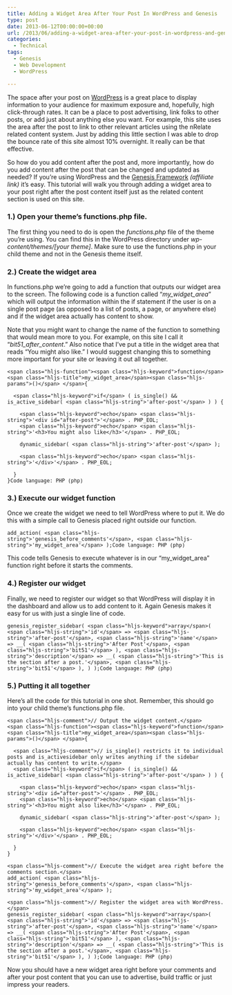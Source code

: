 ```yaml
---
title: Adding a Widget Area After Your Post In WordPress and Genesis
type: post
date: 2013-06-12T00:00:00+00:00
url: /2013/06/adding-a-widget-area-after-your-post-in-wordpress-and-genesis/
categories:
  - Technical
tags:
  - Genesis
  - Web Development
  - WordPress

---
```

The space after your post on <a href="http://www.wordpress.org" target="_blank" rel="noreferrer noopener">WordPress</a> is a great place to display information to your audience for maximum exposure and, hopefully, high click-through rates. It can be a place to post advertising, link folks to other posts, or add just about anything else you want. For example, this site uses the area after the post to link to other relevant articles using the nRelate related content system. Just by adding this little section I was able to drop the bounce rate of this site almost 10% overnight. It really can be that effective.

So how do you add content after the post and, more importantly, how do you add content after the post that can be changed and updated as needed? If you’re using WordPress and the <a href="http://www.shareasale.com/r.cfm?b=255468&u=527416&m=28169&urllink=&afftrack=" target="_blank" rel="noreferrer noopener">Genesis Framework</a> _(affiliate link)_ it’s easy. This tutorial will walk you through adding a widget area to your post right after the post content itself just as the related content section is used on this site.

### 1.) Open your theme’s functions.php file.

The first thing you need to do is open the _functions.php_ file of the theme you’re using. You can find this in the WordPress directory under _wp-content/themes/[your theme]_. Make sure to use the functions.php in your child theme and not in the Genesis theme itself.

### 2.) Create the widget area

In functions.php we’re going to add a function that outputs our widget area to the screen. The following code is a function called “_my\_widget\_area_” which will output the information within the if statement if the user is on a single post page (as opposed to a list of posts, a page, or anywhere else) and if the widget area actually has content to show.

Note that you might want to change the name of the function to something that would mean more to you. For example, on this site I call it “_bit51\_after\_content_.” Also notice that I’ve put a title in the widget area that reads “You might also like.” I would suggest changing this to something more important for your site or leaving it out all together.

<pre class="wp-block-code" aria-describedby="shcb-language-46" data-shcb-language-name="PHP" data-shcb-language-slug="php"><span><code class="hljs language-php">&lt;span class="hljs-function">&lt;span class="hljs-keyword">function&lt;/span> &lt;span class="hljs-title">my_widget_area&lt;/span>&lt;span class="hljs-params">()&lt;/span> &lt;/span>{

  &lt;span class="hljs-keyword">if&lt;/span> ( is_single() && is_active_sidebar( &lt;span class="hljs-string">'after-post'&lt;/span> ) ) {

    &lt;span class="hljs-keyword">echo&lt;/span> &lt;span class="hljs-string">'&lt;div id="after-post"&gt;'&lt;/span> . PHP_EOL;
    &lt;span class="hljs-keyword">echo&lt;/span> &lt;span class="hljs-string">'&lt;h3&gt;You might also like&lt;/h3&gt;'&lt;/span> . PHP_EOL;

    dynamic_sidebar( &lt;span class="hljs-string">'after-post'&lt;/span> );

    &lt;span class="hljs-keyword">echo&lt;/span> &lt;span class="hljs-string">'&lt;/div&gt;'&lt;/span> . PHP_EOL;

  }
}</code></span><small class="shcb-language" id="shcb-language-46"><span class="shcb-language__label">Code language:</span> <span class="shcb-language__name">PHP</span> <span class="shcb-language__paren">(</span><span class="shcb-language__slug">php</span><span class="shcb-language__paren">)</span></small></pre>

### 3.) Execute our widget function

Once we create the widget we need to tell WordPress where to put it. We do this with a simple call to Genesis placed right outside our function.

<pre class="wp-block-code" aria-describedby="shcb-language-47" data-shcb-language-name="PHP" data-shcb-language-slug="php"><span><code class="hljs language-php">add_action( &lt;span class="hljs-string">'genesis_before_comments'&lt;/span>, &lt;span class="hljs-string">'my_widget_area'&lt;/span> );</code></span><small class="shcb-language" id="shcb-language-47"><span class="shcb-language__label">Code language:</span> <span class="shcb-language__name">PHP</span> <span class="shcb-language__paren">(</span><span class="shcb-language__slug">php</span><span class="shcb-language__paren">)</span></small></pre>

This code tells Genesis to execute whatever is in our “my\_widget\_area” function right before it starts the comments.

### 4.) Register our widget

Finally, we need to register our widget so that WordPress will display it in the dashboard and allow us to add content to it. Again Genesis makes it easy for us with just a single line of code.

<pre class="wp-block-code" aria-describedby="shcb-language-48" data-shcb-language-name="PHP" data-shcb-language-slug="php"><span><code class="hljs language-php">genesis_register_sidebar( &lt;span class="hljs-keyword">array&lt;/span>( &lt;span class="hljs-string">'id'&lt;/span> =&gt; &lt;span class="hljs-string">'after-post'&lt;/span>, &lt;span class="hljs-string">'name'&lt;/span> =&gt; __( &lt;span class="hljs-string">'After Post'&lt;/span>, &lt;span class="hljs-string">'bit51'&lt;/span> ), &lt;span class="hljs-string">'description'&lt;/span> =&gt; __( &lt;span class="hljs-string">'This is the section after a post.'&lt;/span>, &lt;span class="hljs-string">'bit51'&lt;/span> ), ) );</code></span><small class="shcb-language" id="shcb-language-48"><span class="shcb-language__label">Code language:</span> <span class="shcb-language__name">PHP</span> <span class="shcb-language__paren">(</span><span class="shcb-language__slug">php</span><span class="shcb-language__paren">)</span></small></pre>

### 5.) Putting it all together

Here’s all the code for this tutorial in one shot. Remember, this should go into your child theme’s functions.php file.

<pre class="wp-block-code" aria-describedby="shcb-language-49" data-shcb-language-name="PHP" data-shcb-language-slug="php"><span><code class="hljs language-php">&lt;span class="hljs-comment">// Output the widget content.&lt;/span>
&lt;span class="hljs-function">&lt;span class="hljs-keyword">function&lt;/span> &lt;span class="hljs-title">my_widget_area&lt;/span>&lt;span class="hljs-params">()&lt;/span> &lt;/span>{

  &lt;span class="hljs-comment">// is_single() restricts it to individual posts and is_activesidebar only writes anything if the sidebar actually has content to write.&lt;/span>
  &lt;span class="hljs-keyword">if&lt;/span> ( is_single() && is_active_sidebar( &lt;span class="hljs-string">'after-post'&lt;/span> ) ) {

    &lt;span class="hljs-keyword">echo&lt;/span> &lt;span class="hljs-string">'&lt;div id="after-post"&gt;'&lt;/span> . PHP_EOL;
    &lt;span class="hljs-keyword">echo&lt;/span> &lt;span class="hljs-string">'&lt;h3&gt;You might also like&lt;/h3&gt;'&lt;/span> . PHP_EOL;

    dynamic_sidebar( &lt;span class="hljs-string">'after-post'&lt;/span> );

    &lt;span class="hljs-keyword">echo&lt;/span> &lt;span class="hljs-string">'&lt;/div&gt;'&lt;/span> . PHP_EOL;

  }
}

&lt;span class="hljs-comment">// Execute the widget area right before the comments section.&lt;/span>
add_action( &lt;span class="hljs-string">'genesis_before_comments'&lt;/span>, &lt;span class="hljs-string">'my_widget_area'&lt;/span> );

&lt;span class="hljs-comment">// Register the widget area with WordPress.&lt;/span>
genesis_register_sidebar( &lt;span class="hljs-keyword">array&lt;/span>( &lt;span class="hljs-string">'id'&lt;/span> =&gt; &lt;span class="hljs-string">'after-post'&lt;/span>, &lt;span class="hljs-string">'name'&lt;/span> =&gt; __( &lt;span class="hljs-string">'After Post'&lt;/span>, &lt;span class="hljs-string">'bit51'&lt;/span> ), &lt;span class="hljs-string">'description'&lt;/span> =&gt; __( &lt;span class="hljs-string">'This is the section after a post.'&lt;/span>, &lt;span class="hljs-string">'bit51'&lt;/span> ), ) );</code></span><small class="shcb-language" id="shcb-language-49"><span class="shcb-language__label">Code language:</span> <span class="shcb-language__name">PHP</span> <span class="shcb-language__paren">(</span><span class="shcb-language__slug">php</span><span class="shcb-language__paren">)</span></small></pre>

Now you should have a new widget area right before your comments and after your post content that you can use to advertise, build traffic or just impress your readers.